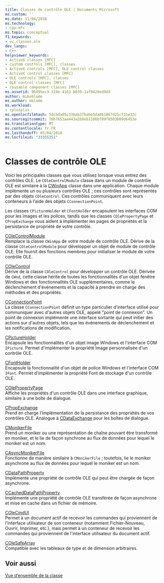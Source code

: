```yaml
---
title: Classes de contrôle OLE | Documents Microsoft
ms.custom: ''
ms.date: 11/04/2016
ms.technology:
- cpp-mfc
ms.topic: conceptual
f1_keywords:
- vc.classes.ole
dev_langs:
- C++
helpviewer_keywords:
- ActiveX classes [MFC]
- custom controls [MFC], classes
- ActiveX controls [MFC], OLE control classes
- ActiveX control classes [MFC]
- OLE controls [MFC], classes
- OLE control classes [MFC]
- reusable component classes [MFC]
ms.assetid: 96495ec3-319e-4163-b839-1af0428ed9dd
author: mikeblome
ms.author: mblome
ms.workload:
- cplusplus
ms.openlocfilehash: 5dcbda85c33bab37babe5da861067d25cf31e32c
ms.sourcegitcommit: 76b7653ae443a2b8eb1186b789f8503609d6453e
ms.translationtype: MT
ms.contentlocale: fr-FR
ms.lasthandoff: 05/04/2018
ms.locfileid: "33355351"
---
```

# <a name="ole-control-classes"></a>Classes de contrôle OLE
Voici les principales classes que vous utilisez lorsque vous entrez des contrôles OLE. Le `COleControlModule` classe dans un module de contrôle OLE est similaire à la [CWinApp](../mfc/reference/cwinapp-class.md) classe dans une application. Chaque module implémente un ou plusieurs contrôles OLE ; ces contrôles sont représentés par des objets `COleControl`. Ces contrôles communiquent avec leurs conteneurs à l'aide des objets `CConnectionPoint`.  
  
 Les classes `CPictureHolder` et `CFontHolder` encapsulent les interfaces COM pour les images et les polices, tandis que les classes `COlePropertyPage` et `CPropExchange` vous aident à implémenter les pages de propriétés et la persistance de propriété de votre contrôle.  
  
 [COleControlModule](../mfc/reference/colecontrolmodule-class.md)  
 Remplace la classe `CWinApp` de votre module de contrôle OLE. Dérive de la classe `COleControlModule` pour développer un objet de module de contrôle OLE. Elle fournit des fonctions membres pour initialiser le module de votre contrôle OLE.  
  
 [COleControl](../mfc/reference/colecontrol-class.md)  
 Dérive de la classe `COleControl` pour développer un contrôle OLE. Dérivée de `CWnd`, cette classe hérite de toutes les fonctionnalités d'un objet fenêtre Windows et des fonctionnalités OLE supplémentaires, comme le déclenchement d'événements et la capacité à prendre en charge des méthodes et des propriétés.  
  
 [CConnectionPoint](../mfc/reference/cconnectionpoint-class.md)  
 La classe `CConnectionPoint` définit un type particulier d'interface utilisé pour communiquer avec d'autres objets OLE, appelé "point de connexion". Un point de connexion implémente une interface sortante qui peut initier des actions sur d'autres objets, tels que les événements de déclenchement et les notifications de modification.  
  
 [CPictureHolder](../mfc/reference/cpictureholder-class.md)  
 Encapsule les fonctionnalités d'un objet image Windows et l'interface COM `IPicture`. Permet d'implémenter la propriété Image personnalisée d'un contrôle OLE.  
  
 [CFontHolder](../mfc/reference/cfontholder-class.md)  
 Encapsule la fonctionnalité d'un objet de police Windows et l'interface COM `IFont`. Permet d'implémenter la propriété Font de stockage d'un contrôle OLE.  
  
 [COlePropertyPage](../mfc/reference/colepropertypage-class.md)  
 Affiche les propriétés d'un contrôle OLE dans une interface graphique, similaire à une boîte de dialogue.  
  
 [CPropExchange](../mfc/reference/cpropexchange-class.md)  
 Prend en charge l'implémentation de la persistance des propriétés de vos contrôles OLE. Analogue à [CDataExchange](../mfc/reference/cdataexchange-class.md) pour les boîtes de dialogue.  
  
 [CMonikerFile](../mfc/reference/cmonikerfile-class.md)  
 Prend un moniker ou une représentation de chaîne pouvant être transformé en moniker, et le lie de façon synchrone au flux de données pour lequel le moniker est un nom.  
  
 [CAsyncMonikerFile](../mfc/reference/casyncmonikerfile-class.md)  
 Fonctionne de manière similaire à `CMonikerFile` ; toutefois, lie le moniker asynchrone au flux de données pour lequel le moniker est un nom.  
  
 [CDataPathProperty](../mfc/reference/cdatapathproperty-class.md)  
 Implémente une propriété de contrôle OLE qui peut être chargée de façon asynchrone.  
  
 [CCachedDataPathProperty](../mfc/reference/ccacheddatapathproperty-class.md)  
 Implémente une propriété de contrôle OLE transférée de façon asynchrone et mise en cache dans un fichier de mémoire.  
  
 [COleCmdUI](../mfc/reference/colecmdui-class.md)  
 Permet à un document actif de recevoir les commandes qui proviennent de l'interface utilisateur de son conteneur (notamment Fichier-Nouveau, Ouvrir, Imprimer, etc.), mais permet à un conteneur de recevoir les commandes qui proviennent de l'interface utilisateur du document actif.  
  
 [COleSafeArray](../mfc/reference/colesafearray-class.md)  
 Compatible avec les tableaux de type et de dimension arbitraires.  
  
## <a name="see-also"></a>Voir aussi  
 [Vue d’ensemble de la classe](../mfc/class-library-overview.md)

